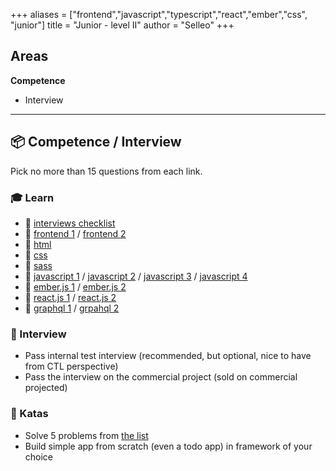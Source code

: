 +++
aliases = ["frontend","javascript","typescript","react","ember","css", "junior"]
title = "Junior - level II"
author = "Selleo"
+++

## Areas

**Competence**

- Interview

---

## 📦 Competence / Interview

Pick no more than 15 questions from each link.

### 🎓 Learn

- 📗 [interviews checklist](https://github.com/yangshun/tech-interview-handbook/blob/master/preparing/cheatsheet.md)
- 📗 [frontend 1](https://github.com/h5bp/Front-end-Developer-Interview-Questions) /  [frontend 2](https://30secondsofinterviews.org/)
- 📗 [html](https://www.toptal.com/html5/interview-questions)
- 📗 [css](https://github.com/yangshun/front-end-interview-handbook/blob/master/questions/css-questions.md)
- 📗 [sass](https://career.guru99.com/top-17-sass-interview-questions/)
- 📗 [javascript 1](https://blog.webf.zone/front-end-javascript-interviews-in-2018-19-e17b0b10514) /  [javascript 2](https://www.toptal.com/javascript/interview-questions) /  [javascript 3](https://www.guru99.com/javascript-interview-questions-answers.html) / [javascript 4](https://dev.to/arnavaggarwal/10-javascript-concepts-you-need-to-know-for-interviews)
- 📗 [ember.js 1](https://github.com/Selleo/DevPath/tree/master/frontend_developer/03_frameworks/21_technology_emberjs_for_the_interview.md) / [ember.js 2](https://www.toptal.com/emberjs/interview-questions)
- 📗 [react.js 1](https://www.toptal.com/react/interview-questions) / [react.js 2](https://tylermcginnis.com/react-interview-questions/)
- 📗 [graphql 1](https://www.fullstack.cafe/blog/5-graphql-interview-questions-you-should-know) / [grpahql 2](https://www.howtographql.com/advanced/5-common-questions/)

### 🎤 Interview

- Pass internal test interview (recommended, but optional, nice to have from CTL perspective)
- Pass the interview on the commercial project (sold on commercial projected)

### 📝 Katas

- Solve 5 problems from [the list](https://github.com/mre/the-coding-interview/tree/master/problems)
- Build simple app from scratch (even a todo app) in framework of your choice
